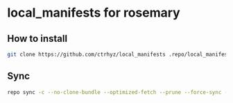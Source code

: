 # local_manifests for rosemary

## How to install
```bash
git clone https://github.com/ctrhyz/local_manifests .repo/local_manifests
```
## Sync
```bash
repo sync -c --no-clone-bundle --optimized-fetch --prune --force-sync -j$(nproc --all)
```